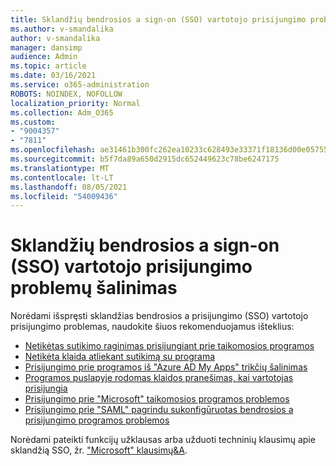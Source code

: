 ```yaml
---
title: Sklandžių bendrosios a sign-on (SSO) vartotojo prisijungimo problemų šalinimas
ms.author: v-smandalika
author: v-smandalika
manager: dansimp
audience: Admin
ms.topic: article
ms.date: 03/16/2021
ms.service: o365-administration
ROBOTS: NOINDEX, NOFOLLOW
localization_priority: Normal
ms.collection: Adm_O365
ms.custom:
- "9004357"
- "7811"
ms.openlocfilehash: ae31461b300fc262ea10233c628493e33371f18136d00e05755971c08d2ba3d3
ms.sourcegitcommit: b5f7da89a650d2915dc652449623c78be6247175
ms.translationtype: MT
ms.contentlocale: lt-LT
ms.lasthandoff: 08/05/2021
ms.locfileid: "54009436"
---
```

# <a name="troubleshoot-seamless-single-sign-on-sso-user-sign-in-issues"></a>Sklandžių bendrosios a sign-on (SSO) vartotojo prisijungimo problemų šalinimas

Norėdami išspręsti sklandžias bendrosios a prisijungimo (SSO) vartotojo prisijungimo problemas, naudokite šiuos rekomenduojamus išteklius:

- [Netikėtas sutikimo raginimas prisijungiant prie taikomosios programos](https://docs.microsoft.com/azure/active-directory/manage-apps/application-sign-in-unexpected-user-consent-prompt) 
- [Netikėta klaida atliekant sutikimą su programa](https://docs.microsoft.com/azure/active-directory/manage-apps/application-sign-in-unexpected-user-consent-error) 
- [Prisijungimo prie programos iš "Azure AD My Apps" trikčių šalinimas](https://docs.microsoft.com/azure/active-directory/manage-apps/application-sign-in-other-problem-access-panel) 
- [Programos puslapyje rodomas klaidos pranešimas, kai vartotojas prisijungia](https://docs.microsoft.com/azure/active-directory/manage-apps/application-sign-in-problem-application-error)
- [Prisijungimo prie "Microsoft" taikomosios programos problemos](https://docs.microsoft.com/azure/active-directory/manage-apps/application-sign-in-problem-first-party-microsoft) 
- [Prisijungimo prie "SAML" pagrindu sukonfigūruotas bendrosios a prisijungimo programos problemos](https://docs.microsoft.com/azure/active-directory/manage-apps/application-sign-in-problem-federated-sso-gallery)

Norėdami pateikti funkcijų užklausas arba užduoti techninių klausimų apie sklandžią SSO, žr. ["Microsoft" klausimų&A](https://docs.microsoft.com/answers/topics/azure-ad-single-sign-on.html).

